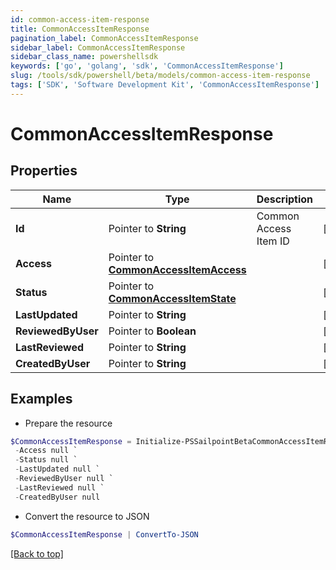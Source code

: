 ```yaml
---
id: common-access-item-response
title: CommonAccessItemResponse
pagination_label: CommonAccessItemResponse
sidebar_label: CommonAccessItemResponse
sidebar_class_name: powershellsdk
keywords: ['go', 'golang', 'sdk', 'CommonAccessItemResponse'] 
slug: /tools/sdk/powershell/beta/models/common-access-item-response
tags: ['SDK', 'Software Development Kit', 'CommonAccessItemResponse']
---
```



# CommonAccessItemResponse

## Properties

Name | Type | Description | Notes
------------ | ------------- | ------------- | -------------
**Id** |  Pointer to **String** | Common Access Item ID | [optional] 
**Access** |  Pointer to [**CommonAccessItemAccess**](common-access-item-access) |  | [optional] 
**Status** |  Pointer to [**CommonAccessItemState**](common-access-item-state) |  | [optional] 
**LastUpdated** |  Pointer to **String** |  | [optional] 
**ReviewedByUser** |  Pointer to **Boolean** |  | [optional] 
**LastReviewed** |  Pointer to **String** |  | [optional] 
**CreatedByUser** |  Pointer to **String** |  | [optional] 

## Examples

- Prepare the resource
```powershell
$CommonAccessItemResponse = Initialize-PSSailpointBetaCommonAccessItemResponse  -Id null `
 -Access null `
 -Status null `
 -LastUpdated null `
 -ReviewedByUser null `
 -LastReviewed null `
 -CreatedByUser null
```

- Convert the resource to JSON
```powershell
$CommonAccessItemResponse | ConvertTo-JSON
```


[[Back to top]](#) 

